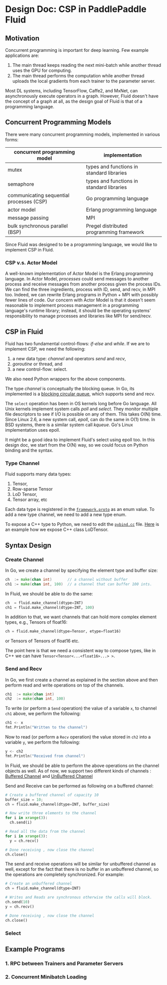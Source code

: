 # Design Doc: CSP in PaddlePaddle Fluid

## Motivation

Concurrent programming is important for deep learning.  Few example applications are:

1.  The main thread keeps reading the next mini-batch while another thread uses the GPU for computing.
2.  The main thread performs the computation while another thread uploads the local gradients from each trainer to the parameter server.

Most DL systems, including TensorFlow, Caffe2, and MxNet, can asynchronously execute operators in a graph. However, Fluid doesn't have the concept of a graph at all, as the design goal of Fluid is that of a programming language.

## Concurrent Programming Models

There were many concurrent programming models, implemented in various forms:

| concurrent programming model | implementation |
|-----|-----|
| mutex | types and functions in standard libraries |
| semaphore | types and functions in standard libraries |
| communicating sequential processes (CSP) | Go programming language |
| actor model | Erlang programming language |
| message passing | MPI |
| bulk synchronous parallel (BSP) | Pregel distributed programming framework |

Since Fluid was designed to be a programming language, we would like to implement CSP in Fluid.

### CSP v.s. Actor Model

A well-known implementation of Actor Model is the Erlang programming language.  In Actor Model, *processes* could send messages to another process and receive messages from another process given the process IDs.  We can find the three ingredients, process with ID, send, and recv, in MPI too.  Indeed, we can rewrite Erlang programs in Python + MPI with possibly fewer lines of code.  Our concern with Actor Model is that it doesn't seem reasonable to implement process management in a programming language's runtime library; instead, it should be the operating systems' responsibility to manage processes and libraries like MPI for send/recv.

## CSP in Fluid

Fluid has two fundamental control-flows: *if-else* and *while*.  If we are to implement CSP, we need the following:

1. a new data type: *channel* and operators *send* and *recv*,
1. *goroutine* or thread, and
1. a new control-flow: select.

We also need Python wrappers for the above components.

The type *channel* is conceptually the blocking queue.  In Go, its implemented is a [blocking circular queue](https://github.com/golang/go/blob/68ce117cf17b8debf5754bfd476345779b5b6616/src/runtime/chan.go#L31-L50), which supports send and recv.

The `select` operation has been in OS kernels long before Go language.  All Unix kernels implement system calls *poll* and *select*.  They monitor multiple file descriptors to see if I/O is possible on any of them.  This takes O(N) time.  Since Linux 2.6, a new system call, *epoll*, can do the same in O(1) time.  In BSD systems, there is a similar system call *kqueue*.  Go's Linux implementation uses epoll.

It might be a good idea to implement Fluid's select using epoll too.  In this design doc, we start from the O(N) way, so we could focus on Python binding and the syntax.

### Type Channel

Fluid supports many data types:

1. Tensor,
1. Row-sparse Tensor
1. LoD Tensor,
1. Tensor array, etc

Each data type is registered in the [`framework.proto`](https://github.com/PaddlePaddle/Paddle/blob/develop/paddle/framework/framework.proto#L117-L127) as an enum value.  To add a new type channel, we need to add a new type enum.

To expose a C++ type to Python, we need to edit the [`pybind.cc`](https://github.com/PaddlePaddle/Paddle/blob/develop/paddle/pybind/pybind.cc) file.  [Here](https://github.com/PaddlePaddle/Paddle/blob/develop/paddle/pybind/pybind.cc#L120-L164) is an example how we expose C++ class LoDTensor.

## Syntax Design

### Create Channel

In Go, we create a channel by specifying the element type and buffer size:

```go
ch  := make(chan int)       // a channel without buffer
ch1 := make(chan int, 100)  // a channel that can buffer 100 ints.
```

In Fluid, we should be able to do the same:

```python
ch  = fluid.make_channel(dtype=INT)
ch1 = fluid.make_channel(dtype=INT, 100)
```

In addition to that, we want channels that can hold more complex element types, e.g., Tensors of float16:

```python
ch = fluid.make_channel(dtype=Tensor, etype=float16)
```

or Tensors of Tensors of float16 etc.

The point here is that we need a consistent way to compose types, like in C++ we can have `Tensor<Tensor<...<float16>...> >`.

### Send and Recv

In Go, we first create a channel as explained in the section above and then perform read and write operations on top of the channels.

```go
ch1  := make(chan int)       
ch2  := make(chan int, 100)
```

To write (or perform a `Send` operation) the value of a variable `x`, to channel `ch1` above, we perform the following:

```go
ch1 <- x
fmt.Println("Written to the channel")
```
Now to read (or perform a `Recv` operation) the value stored in `ch2` into a variable `y`, we perform the following:

```go
y <- ch2
fmt.Println("Received from channel")
```

In Fluid, we should be able to perform the above operations on the channel objects as well. As of now, we support two different kinds of channels : [Buffered Channel](https://github.com/PaddlePaddle/Paddle/blob/develop/paddle/framework/details/buffered_channel.h) and [UnBuffered Channel](https://github.com/PaddlePaddle/Paddle/blob/develop/paddle/framework/details/unbuffered_channel.h)

Send and Receive can be performed as following on a buffered channel:

```python
# Create a buffered channel of capacity 10
buffer_size = 10;
ch = fluid.make_channel(dtype=INT, buffer_size)

# Now write three elements to the channel
for i in xrange(3):
  ch.send(i)

# Read all the data from the channel
for i in xrange(3):
  y = ch.recv()

# Done receiving , now close the channel
ch.close()
```

The send and receive operations will be similar for unbuffered channel as well, except for the fact that there is no buffer in an unbuffered channel, so the operations are completely synchronized. For example:

```python
# Create an unbuffered channel
ch = fluid.make_channel(dtype=INT)

# Writes and Reads are synchronous otherwise the calls will block.
ch.send(10)
y = ch.recv()

# Done receiving , now close the channel
ch.close()
```

### Select

## Example Programs

### 1. RPC between Trainers and Parameter Servers

### 2. Concurrent Minibatch Loading
